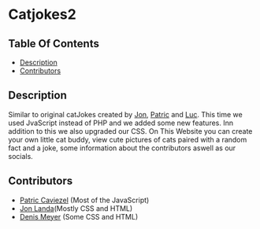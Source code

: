 # Catjokes2

## Table Of Contents

- [Description](https://github.com/PatricCaviezel/catjokes2#description)
- [Contributors](https://github.com/PatricCaviezel/catjokes2#contributors)

## Description

Similar to original catJokes created by [Jon](https://github.com/jonlanda), [Patric](https://github.com/PatricCaviezel) and [Luc](https://github.com/LucHauser). This time we used JvaScript instead of PHP and we added some new features.
Inn addition to this we also upgraded our CSS.
On This Website you can create your own little cat buddy, view cute pictures of cats paired with a random fact and a joke, some information about the contributors aswell as our socials.

## Contributors

- [Patric Caviezel](https://github.com/PatricCaviezel) (Most of the JavaScript)
- [Jon Landa](https://github.com/jonlanda)(Mostly CSS and HTML)
- [Denis Meyer](https://github.com/meyden) (Some CSS and HTML)
